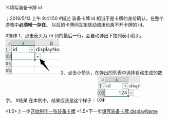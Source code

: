 
%填写装备卡牌 id

；2019/5/13 上午 9:41:50
#描述
装备卡牌 id 相当于是卡牌的身份确认，在整个游戏中**必须唯一存在**。
以后的卡牌间互相联动调用也离不开卡牌的 id。

#操作
1、点击表头为 `id` 列的最后一行，会自动弹出下拉列表小箭头。
![](cardeqmid~/Images~/CARDEQMID1.png)
2、点击小箭头，在弹出的列表中选择自动生成的数字。
#结果
在本例中，结果应该是这个样子：
![](cardeqmid~/Images~/CARDEQMID2.png)

<1.5>上一步[开始制作一张装备卡牌](STARTEQUIPMENTCARD.html)
<1.5>下一步[填写装备卡牌 displayName](CARDEQMDISPLAYNAME.html)